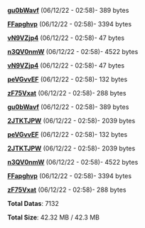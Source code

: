[**gu0bWavf**](/data/gu0bWavf.txt) (06/12/22 - 02:58)- 389 bytes

[**FFapghvp**](/data/FFapghvp.txt) (06/12/22 - 02:58)- 3394 bytes

[**vN9VZjp4**](/data/vN9VZjp4.txt) (06/12/22 - 02:58)- 47 bytes

[**n3QV0nmW**](/data/n3QV0nmW.txt) (06/12/22 - 02:58)- 4522 bytes

[**vN9VZjp4**](/data/vN9VZjp4.txt) (06/12/22 - 02:58)- 47 bytes

[**peVGvvEF**](/data/peVGvvEF.txt) (06/12/22 - 02:58)- 132 bytes

[**zF75Vxat**](/data/zF75Vxat.txt) (06/12/22 - 02:58)- 288 bytes

[**gu0bWavf**](/data/gu0bWavf.txt) (06/12/22 - 02:58)- 389 bytes

[**2JTKTJPW**](/data/2JTKTJPW.txt) (06/12/22 - 02:58)- 2039 bytes

[**peVGvvEF**](/data/peVGvvEF.txt) (06/12/22 - 02:58)- 132 bytes

[**2JTKTJPW**](/data/2JTKTJPW.txt) (06/12/22 - 02:58)- 2039 bytes

[**n3QV0nmW**](/data/n3QV0nmW.txt) (06/12/22 - 02:58)- 4522 bytes

[**FFapghvp**](/data/FFapghvp.txt) (06/12/22 - 02:58)- 3394 bytes

[**zF75Vxat**](/data/zF75Vxat.txt) (06/12/22 - 02:58)- 288 bytes

**Total Datas**: 7132

**Total Size**: 42.32 MB / 42.3 MB